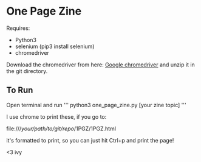 # One Page Zine

Requires:
- Python3
- selenium (pip3 install selenium)
- chromedriver
  
Download the chromedriver from here:
[Google chromedriver](https://sites.google.com/a/chromium.org/chromedriver/home)
and unzip it in the git directory.

## To Run
Open terminal and run
'''
python3 one_page_zine.py [your zine topic]
'''

I use chrome to print these, if you go to:

file:///*your/path/to/git/repo*/1PGZ/1PGZ.html

it's formatted to print, so you can just hit Ctrl+p and print the page!

<3 ivy

